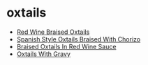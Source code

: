 # oxtails

 * [Red Wine Braised Oxtails](index/r/red-wine-braised-oxtails-14520.json)
 * [Spanish Style Oxtails Braised With Chorizo](index/s/spanish-style-oxtails-braised-with-chorizo-107590.json)
 * [Braised Oxtails In Red Wine Sauce](index/b/braised-oxtails-in-red-wine-sauce.json)
 * [Oxtails With Gravy](index/o/oxtails-with-gravy.json)
